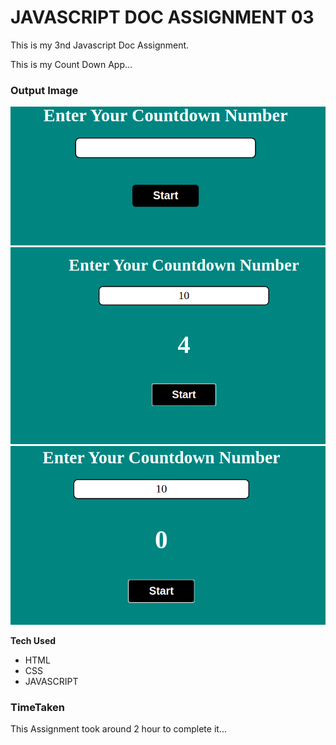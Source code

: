 # JAVASCRIPT DOC ASSIGNMENT 03

This is my 3nd Javascript Doc Assignment.

This is my Count Down App...

### Output Image

![output](./Image/output-1.png)
![output](./Image/output-2.png)
![output](./Image/output-3.png)


**Tech Used**

- HTML
- CSS
- JAVASCRIPT

### TimeTaken

This Assignment took around 2 hour to complete it...
